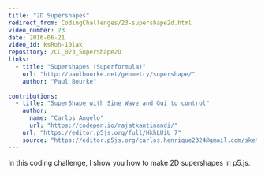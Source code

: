 ```yaml
---
title: "2D Supershapes"
redirect_from: CodingChallenges/23-supershape2d.html
video_number: 23
date: 2016-06-21
video_id: ksRoh-10lak
repository: /CC_023_SuperShape2D
links:
  - title: "Supershapes (Superformula)"
    url: "http://paulbourke.net/geometry/supershape/"
    author: "Paul Bourke"
    
contributions:
  - title: "SuperShape with Sine Wave and Gui to control"
    author:
      name: "Carlos Angelo"
      url: "https://codepen.io/rajatkantinandi/"
    url: "https://editor.p5js.org/full/HkhLUiU_7"
    source: "https://editor.p5js.org/carlos.henrique2324@gmail.com/sketches/HkhLUiU_7"
---
```


In this coding challenge, I show you how to make 2D supershapes in p5.js.
